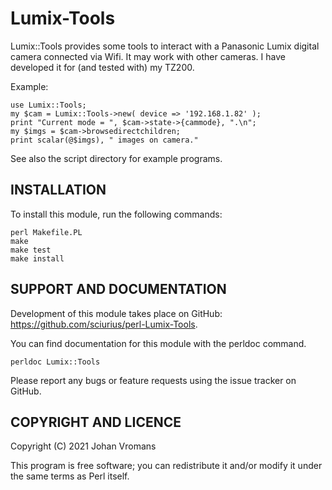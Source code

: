 # Lumix-Tools

Lumix::Tools provides some tools to interact with a Panasonic Lumix
digital camera connected via Wifi. It may work with other cameras.
I have developed it for (and tested with) my TZ200.

Example:

    use Lumix::Tools;
	my $cam = Lumix::Tools->new( device => '192.168.1.82' );
	print "Current mode = ", $cam->state->{cammode}, ".\n";
	my $imgs = $cam->browsedirectchildren;
	print scalar(@$imgs), " images on camera."
	
See also the script directory for example programs.

## INSTALLATION

To install this module, run the following commands:

	perl Makefile.PL
	make
	make test
	make install


## SUPPORT AND DOCUMENTATION

Development of this module takes place on GitHub:
https://github.com/sciurius/perl-Lumix-Tools.

You can find documentation for this module with the perldoc command.

    perldoc Lumix::Tools

Please report any bugs or feature requests using the issue tracker on
GitHub.

## COPYRIGHT AND LICENCE

Copyright (C) 2021 Johan Vromans

This program is free software; you can redistribute it and/or modify it
under the same terms as Perl itself.

